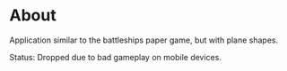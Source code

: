 # About

Application similar to the battleships paper game, but with plane shapes.

Status: Dropped due to bad gameplay on mobile devices.
